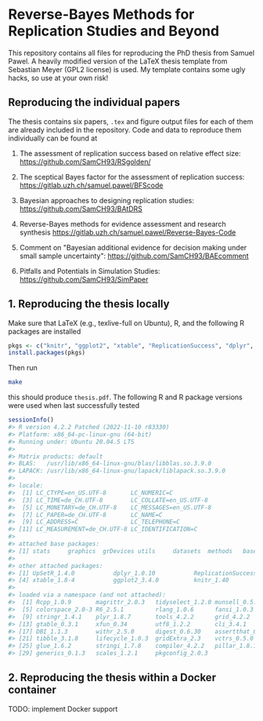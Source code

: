# Reverse-Bayes Methods for Replication Studies and Beyond

This repository contains all files for reproducing the PhD thesis from Samuel
Pawel. A heavily modified version of the LaTeX thesis template from Sebastian
Meyer (GPL2 license) is used. My template contains some ugly hacks, so use at
your own risk!

## Reproducing the individual papers
The thesis contains six papers, `.tex` and figure output files for each of them
are already included in the repository. Code and data to reproduce them
individually can be found at

1) The assessment of replication success based on relative effect size:
<https://github.com/SamCH93/RSgolden/>

2) The sceptical Bayes factor for the assessment of replication success:
<https://gitlab.uzh.ch/samuel.pawel/BFScode>

3) Bayesian approaches to designing replication studies: 
<https://github.com/SamCH93/BAtDRS> 

4) Reverse-Bayes methods for evidence assessment and research synthesis
<https://gitlab.uzh.ch/samuel.pawel/Reverse-Bayes-Code>

5) Comment on "Bayesian additional evidence for decision making under small
sample uncertainty": <https://github.com/SamCH93/BAEcomment>

6) Pitfalls and Potentials in Simulation Studies:
<https://github.com/SamCH93/SimPaper>


## 1. Reproducing the thesis locally
Make sure that LaTeX (e.g., texlive-full on Ubuntu), R, and the following R
packages are installed

```r
pkgs <- c("knitr", "ggplot2", "xtable", "ReplicationSuccess", "dplyr", "UpSetR")
install.packages(pkgs)
```

Then run

```sh
make
```

this should produce `thesis.pdf`. The following R and R package versions were
used when last successfully tested

```r
sessionInfo()
#> R version 4.2.2 Patched (2022-11-10 r83330)
#> Platform: x86_64-pc-linux-gnu (64-bit)
#> Running under: Ubuntu 20.04.5 LTS
#> 
#> Matrix products: default
#> BLAS:   /usr/lib/x86_64-linux-gnu/blas/libblas.so.3.9.0
#> LAPACK: /usr/lib/x86_64-linux-gnu/lapack/liblapack.so.3.9.0
#> 
#> locale:
#>  [1] LC_CTYPE=en_US.UTF-8       LC_NUMERIC=C              
#>  [3] LC_TIME=de_CH.UTF-8        LC_COLLATE=en_US.UTF-8    
#>  [5] LC_MONETARY=de_CH.UTF-8    LC_MESSAGES=en_US.UTF-8   
#>  [7] LC_PAPER=de_CH.UTF-8       LC_NAME=C                 
#>  [9] LC_ADDRESS=C               LC_TELEPHONE=C            
#> [11] LC_MEASUREMENT=de_CH.UTF-8 LC_IDENTIFICATION=C       
#> 
#> attached base packages:
#> [1] stats     graphics  grDevices utils     datasets  methods   base     
#> 
#> other attached packages:
#> [1] UpSetR_1.4.0           dplyr_1.0.10           ReplicationSuccess_1.2
#> [4] xtable_1.8-4           ggplot2_3.4.0          knitr_1.40            
#> 
#> loaded via a namespace (and not attached):
#>  [1] Rcpp_1.0.9       magrittr_2.0.3   tidyselect_1.2.0 munsell_0.5.0   
#>  [5] colorspace_2.0-3 R6_2.5.1         rlang_1.0.6      fansi_1.0.3     
#>  [9] stringr_1.4.1    plyr_1.8.7       tools_4.2.2      grid_4.2.2      
#> [13] gtable_0.3.1     xfun_0.34        utf8_1.2.2       cli_3.4.1       
#> [17] DBI_1.1.3        withr_2.5.0      digest_0.6.30    assertthat_0.2.1
#> [21] tibble_3.1.8     lifecycle_1.0.3  gridExtra_2.3    vctrs_0.5.0     
#> [25] glue_1.6.2       stringi_1.7.8    compiler_4.2.2   pillar_1.8.1    
#> [29] generics_0.1.3   scales_1.2.1     pkgconfig_2.0.3 
```


## 2. Reproducing the thesis within a Docker container

TODO: implement Docker support
